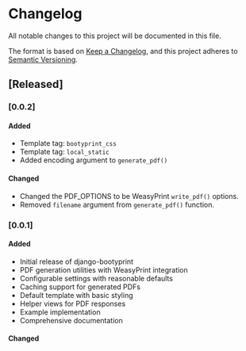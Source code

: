 # Changelog

All notable changes to this project will be documented in this file.

The format is based on [Keep a Changelog](https://keepachangelog.com/en/1.0.0/),
and this project adheres to [Semantic Versioning](https://semver.org/spec/v2.0.0.html).

## [Released]

### [0.0.2]

#### Added
- Template tag: `bootyprint_css`
- Template tag: `local_static`
- Added encoding argument to `generate_pdf()`

#### Changed
- Changed the PDF_OPTIONS to be WeasyPrint `write_pdf()` options.
- Removed `filename` argument from `generate_pdf()` function.

### [0.0.1]

#### Added
- Initial release of django-bootyprint
- PDF generation utilities with WeasyPrint integration
- Configurable settings with reasonable defaults
- Caching support for generated PDFs
- Default template with basic styling
- Helper views for PDF responses
- Example implementation
- Comprehensive documentation

#### Changed
